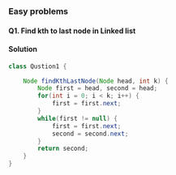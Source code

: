 ### Easy problems

#### Q1. Find kth to last node in Linked list

#### Solution
```java
class Qustion1 {

    Node findKthLastNode(Node head, int k) {
        Node first = head, second = head;
        for(int i = 0; i < k; i++) {
            first = first.next;
        }
        while(first != null) {
            first = first.next;
            second = second.next;
        }
        return second;
    }
}
```
